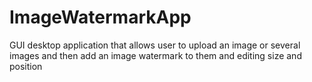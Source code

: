 # ImageWatermarkApp
GUI desktop application that allows user to upload an image or several images and then add an image watermark to them and editing size and position
